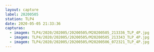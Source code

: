 ```yaml
---
layout: capture
label: 20200505
station: TLP4
date: 2020-05-05 21:33:36
capturas:
  - imagem: TLP4/2020/202005/20200505/M20200505_213336_TLP_4P.jpg
  - imagem: TLP4/2020/202005/20200505/M20200505_213343_TLP_4P.jpg
  - imagem: TLP4/2020/202005/20200505/M20200506_072321_TLP_4P.jpg
---
```


